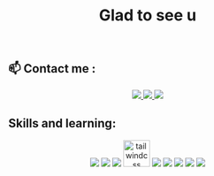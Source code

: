 
<h1 align="center">Glad to see u</h1>




<br />

## 📫 Contact me :



<p align="center">
  <a href="https://www.facebook.com/profile.php?id=100090748884506" alt="Facebook" target="_blank">
    <img src="https://img.icons8.com/fluent/48/000000/facebook-new.png" target="_blank" />
  </a> 
  <a href="https://github.com/trungcrbay" alt="Github" target="_blank">
    <img src="https://img.icons8.com/fluent/48/000000/github.png"/>
  </a> 
  <a href="mailto:trungnguyenjr123@gmail.com" alt="Email" target="_blank">
    <img src="https://img.icons8.com/fluent/48/000000/mailing.png"/>
  </a>
</p>

## Skills and learning:
<p align="center">
  <img src="https://img.icons8.com/color/48/null/html-5--v1.png"/>
  <img src="https://img.icons8.com/fluency/48/null/css3.png"/>
  <img src="https://img.icons8.com/color/48/null/javascript--v1.png"/>
  <img width="48" height="48" src="https://img.icons8.com/color/48/tailwindcss.png" alt="tailwindcss"/>
  <img src="https://img.icons8.com/color/48/null/sass.png"/>
  <img src="https://img.icons8.com/fluency/48/null/typescript--v1.png"/>
  <img src="https://img.icons8.com/office/40/null/react.png"/>
  <img src="https://img.icons8.com/color/48/000000/mysql-logo.png"/>
  <img src="https://img.icons8.com/officel/40/null/php-logo.png"/>
</p>




